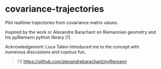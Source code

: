 # covariance-trajectories
Plot realtime trajectories from covariance matrix values.

Inspired by the work or Alexandre Barachant on Riemannian geometry and his pyRiemann python library [1].

Acknowledgement:
Luca Talevi introduced me to the concept with numerous discussions and copious fun.  

> [1] https://github.com/alexandrebarachant/pyRiemann
